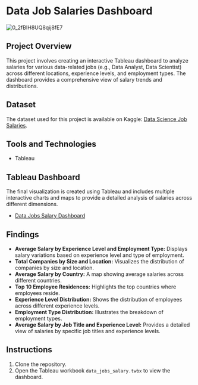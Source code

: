 # Data Job Salaries Dashboard

![0_2fBIH8UQ8qij8fE7](https://github.com/JaiBhatia19/London-Bike-Rides-Dashboard/assets/143343337/c3a8e932-aba4-4c9e-ae83-ccbc02bbc446)

## Project Overview
This project involves creating an interactive Tableau dashboard to analyze salaries for various data-related jobs (e.g., Data Analyst, Data Scientist) across different locations, experience levels, and employment types. The dashboard provides a comprehensive view of salary trends and distributions.

## Dataset
The dataset used for this project is available on Kaggle: [Data Science Job Salaries](https://www.kaggle.com/datasets/ruchi798/data-science-job-salaries).

## Tools and Technologies
- Tableau

## Tableau Dashboard
The final visualization is created using Tableau and includes multiple interactive charts and maps to provide a detailed analysis of salaries across different dimensions.
- [Data Jobs Salary Dashboard](https://public.tableau.com/app/profile/jai.bhatia3544/viz/data_jobdashboard/Dashboard1)

## Findings
- **Average Salary by Experience Level and Employment Type:** Displays salary variations based on experience level and type of employment.
- **Total Companies by Size and Location:** Visualizes the distribution of companies by size and location.
- **Average Salary by Country:** A map showing average salaries across different countries.
- **Top 10 Employee Residences:** Highlights the top countries where employees reside.
- **Experience Level Distribution:** Shows the distribution of employees across different experience levels.
- **Employment Type Distribution:** Illustrates the breakdown of employment types.
- **Average Salary by Job Title and Experience Level:** Provides a detailed view of salaries by specific job titles and experience levels.

## Instructions
1. Clone the repository.
2. Open the Tableau workbook `data_jobs_salary.twbx` to view the dashboard.
